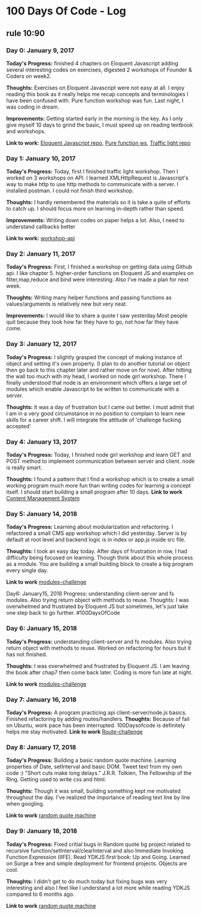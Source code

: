 # 100 Days Of Code - Log
## rule 10:90

### Day 0: January 9, 2017
**Today's Progress:** finished 4 chapters on Eloquent Javascript adding several interesting codes on exercises, digested 2 workshops of Founder & Coders on week2.

**Thoughts:** Exercises on Eloquent Javascript were not easy at all. I enjoy reading this book as it really helps me recap concepts and terminologies I have been confused with. Pure function workshop was fun. Last night, I was coding in dream.

**Improvements:** Getting started early in the morning is the key. As I only give myself 10 days to grind the basic, I must speed up on reading textbook and workshops.

**Link to work:** [Eloquent Javascript repo](https://github.com/Heathercoraje/Eloquent-Javascript), [Pure function ws](https://github.com/Heathercoraje/ws-pure-functions-easy-testing), [Traffic light repo](https://github.com/Heathercoraje/morning-challenge-traffic-lights)

### Day 1: January 10, 2017
**Today's Progress:** Today, first I finished traffic light workshop. Then I worked on 3 workshops on API. I learned XMLHttpRequest is Javascript's way to make http to use http methods to communicate with a server. I installed postman. I could not finish third workshop.

**Thoughts:** I hardly remembered the materials so it is take a quite of efforts to catch up. I should focus more on learning in-depth rather than speed.

**Improvements:** Writing down codes on paper helps a lot. Also, I need to understand callbacks better

**Link to work:**  [workshop-api](https://github.com/Heathercoraje/workshop-APIs)

### Day 2: January 11, 2017
**Today's Progress:** First, I finished a workshop on getting data using Github api. I like chapter 5. higher-order functions on Eloquent JS and examples on filter,map,reduce and bind were interesting. Also I've made a plan for next week.

**Thoughts:** Writing many helper functions and passing functions as values/arguments is relatively new but very neat.

**Improvements:** I would like to share a quote I saw yesterday.Most people quit because they look how far they have to go, not how far they have come.

### Day 3: January 12, 2017
**Today's Progress:** I slightly grasped the concept of making instance of object and setting it's own property. (I plan to do another tutorial on object then go back to this chapter later and rather move on for now). After hitting the wall too much with my head, I worked on node girl workshop. There I finally understood that node is an environment which offers a large set of modules which enable Javascript to be written to communicate with a server.

**Thoughts:** It was a day of frustration but I came out better. I must admit that I am in a very good circumstance in no position to complain to learn new skills for a career shift. I will integrate the attitude of 'challenge fucking accepted'

### Day 4: January 13, 2017
**Today's Progress:** Today, I finished node girl workshop and learn GET and POST method to implement communication between server and client. node is really smart.

**Thoughts:** I found a pattern that I find a workshop which is to create a small working program much more fun than writing codes for learning a concept itself. I should start building a small program after 10 days.
**Link to work** [Content Management System](https://github.com/Heathercoraje/workshop-cms)

### Day 5: January 14, 2018
**Today's Progress:** Learning about modularization and refactoring. I refactored a small CMS app workshop which I did yesterday. Server is by default at root level and backend logic is in index or app.js inside src file.  

**Thoughts:** I took an easy day today. After days of frustration in row, I had difficulty being focused on learning. Though think about this whole process as a module. You are building a small building block to create a big program every single day.

**Link to work** [modules-challenge](https://github.com/Heathercoraje/modules-challenge)

Day6: January15, 2018
Progress: understanding client-server and fs modules. Also trying return object with methods to reuse.
Thoughts: I was overwhelmed and frustrated by Eloquent JS but sometimes, let's just take one step back to go further. #100DaysOfCode

### Day 6: January 15, 2018
**Today's Progress:** understanding client-server and fs modules. Also trying return object with methods to reuse. Worked on refactoring for hours but it has not finished.

**Thoughts:** I was overwhelmed and frustrated by Eloquent JS. I am leaving the book after chap7 then come back later. Coding is more fun late at night.

**Link to work** [modules-challenge](https://github.com/Heathercoraje/modules-challenge)

### Day 7: January 16, 2018
**Today's Progress:** A program practicing api client-server/node.js basics. Finished refactoring by adding routes/handlers. 
**Thoughts:** Because of fail on Ubuntu, work pace has been interrupted. 100Daysofcode is definitely helps me stay motivated.
**Link to work** [Route-challenge](https://github.com/Heathercoraje/router-challenge-)


### Day 8: January 17, 2018
**Today's Progress:** Building a basic random quote machine. Learning properties of Date, setInterval and basic DOM. Tweet text from my own code :) "Short cuts make long delays.”   J.R.R. Tolkien, The Fellowship of the Ring. Getting used to write css and html. 

**Thoughts:** Though it was small, building something kept me motivated throughout the day. I've realized the importance of reading text line by line when googling.

**Link to work** [random quote machine](https://github.com/Heathercoraje/random-quote-bg)

### Day 9: January 18, 2018
**Today's Progress:** Fixed critial bugs in Random quote bg project related to recursive function/setInterval/clearInterval and also Immediate Invoking Function Expression (IIFE). Read YDKJS first book: Up and Going. Learned on Surge a free and simple deployment for frontend projects. Objects are cool.

**Thoughts:** I didn't get to do much today but fixing bugs was very interesting and also I feel like I understand a lot more while reading YDKJS compared to 6 months ago.

**Link to work** [random quote machine](https://github.com/Heathercoraje/random-quote-bg)


